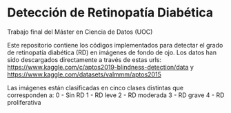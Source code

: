 # Detección de Retinopatía Diabética
Trabajo final del Máster en Ciencia de Datos (UOC)

Este repositorio contiene los códigos implementados para detectar el grado de retinopatía diabética (RD) en imágenes de fondo de ojo. Los datos han sido descargados directamente a través de estas urls: https://www.kaggle.com/c/aptos2019-blindness-detection/data y https://www.kaggle.com/datasets/valmmm/aptos2015

Las imágenes están clasificadas en cinco clases distintas que corresponden a: 
0 - Sin RD
1 - RD leve
2 - RD moderada
3 - RD grave
4 - RD proliferativa
